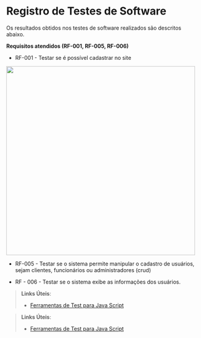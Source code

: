 # Registro de Testes de Software

Os resultados obtidos nos testes de software realizados são descritos abaixo. 

**Requisitos atendidos (RF-001, RF-005, RF-006)**

- RF-001 - Testar se é possível cadastrar no site

<img src="https://github.com/ICEI-PUC-Minas-PMV-ADS/pmv-ads-2024-1-e2-proj-int-t4-HmoreH/blob/main/docs/img/Cadastrando%20m%C3%A9dico.png" width="500">


- RF-005 - Testar se o sistema permite manipular o cadastro de usuários, sejam clientes, funcionários ou administradores (crud)


- RF - 006 - Testar se o sistema exibe as informações dos usuários.

    
> **Links Úteis**:
> - [Ferramentas de Test para Java Script](https://geekflare.com/javascript-unit-testing/)

> **Links Úteis**:
> - [Ferramentas de Test para Java Script](https://geekflare.com/javascript-unit-testing/)
